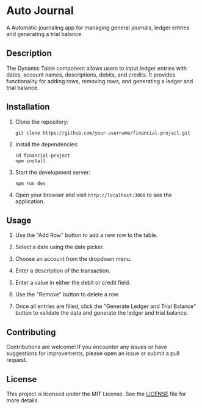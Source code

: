 # Auto Journal

A Automatic journaling app for managing general journals, ledger entries and generating a trial balance.

## Description

The Dynamic Table component allows users to input ledger entries with dates, account names, descriptions, debits, and credits. It provides functionality for adding rows, removing rows, and generating a ledger and trial balance.

## Installation

1. Clone the repository:

   ```shell
   git clone https://github.com/your-username/financial-project.git
   ```

2. Install the dependencies:

   ```shell
   cd financial-project
   npm install
   ```

3. Start the development server:

   ```shell
   npm run dev
   ```

4. Open your browser and visit `http://localhost:3000` to see the application.

## Usage

1. Use the "Add Row" button to add a new row to the table.

2. Select a date using the date picker.

3. Choose an account from the dropdown menu.

4. Enter a description of the transaction.

5. Enter a value in either the debit or credit field.

6. Use the "Remove" button to delete a row.

7. Once all entries are filled, click the "Generate Ledger and Trial Balance" button to validate the data and generate the ledger and trial balance.

## Contributing

Contributions are welcome! If you encounter any issues or have suggestions for improvements, please open an issue or submit a pull request.

## License

This project is licensed under the MIT License. See the [LICENSE](LICENSE) file for more details.
